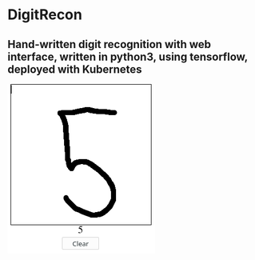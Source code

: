 # DigitRecon

## Hand-written digit recognition with web interface, written in python3, using tensorflow, deployed with Kubernetes

![alt text](./media/digitrecon.png)